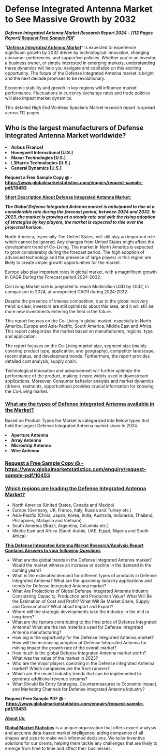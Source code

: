 <h1>Defense Integrated Antenna Market to See Massive Growth by 2032</h1><p><em><strong>Defense Integrated Antenna Market Research Report 2024</strong></em>&nbsp;-&nbsp;<em><strong>[112 Pages Report] </strong></em><em><strong><a href="https://www.globalmarketstatistics.com/enquiry/request-sample-pdf/10453">Request Free Sample PDF</a></strong></em></p><p>"<a style="font-style: italic; font-weight: bold;" href="https://www.globalmarketstatistics.com/market-reports/defense-integrated-antenna-market-10453">Defense Integrated Antenna Market</a>" is expected to experience significant growth by 2032 driven by technological innovation, changing consumer preferences, and supportive policies. Whether you're an investor, a business owner, or simply interested in emerging markets, understanding these dynamics will help you navigate and capitalize on this exciting opportunity. The future of the&nbsp;Defense Integrated Antenna market is bright and the next decade promises to be revolutionary.</p><p>Economic stability and growth in key regions will influence market performance. Fluctuations in currency exchange rates and trade policies will also impact market dynamics.</p><p>This detailed&nbsp;High End Wireless Speakers Market research report is spread across 112 pages.</p><h2><strong>Who is the largest manufacturers of Defense Integrated Antenna Market worldwide?</strong></h2><p><strong><li>Airbus [France]<li>Honeywell International [U.S.]<li>Maxar Technologies [U.S.]<li>L3Harris Technologies [U.S.]<li>General Dynamics [U.S.]</strong></p><p><strong>Request a Free Sample Copy @ - <a href="https://www.globalmarketstatistics.com/enquiry/request-sample-pdf/10453">https://www.globalmarketstatistics.com/enquiry/request-sample-pdf/10453</a></strong></p><p><strong><u>Short Description About Defense Integrated Antenna Market:</u></strong></p><p><strong><em>The Global Defense Integrated Antenna market is anticipated to rise at a considerable rate during the forecast period, between 2024 and 2032. In 2023, the market is growing at a steady rate and with the rising adoption of strategies by key players, the market is expected to rise over the projected horizon.</em></strong></p><p>North America, especially The United States, will still play an important role which cannot be ignored. Any changes from United States might affect the development trend of Co-Living. The market in North America is expected to grow considerably during the forecast period. The high adoption of advanced technology and the presence of large players in this region are likely to create ample growth opportunities for the market.</p><p>Europe also play important roles in global market, with a magnificent growth in CAGR During the Forecast period 2024-2032.</p><p>Co-Living Market size is projected to reach Multimillion USD by 2032, In comparison to 2024, at unexpected CAGR during 2024-2032.</p><p>Despite the presence of intense competition, due to the global recovery trend is clear, investors are still optimistic about this area, and it will still be more new investments entering the field in the future.</p><p>This report focuses on the Co-Living in global market, especially in North America, Europe and Asia-Pacific, South America, Middle East and Africa. This report categorizes the market based on manufacturers, regions, type and application.</p><p>The report focuses on the Co-Living market size, segment size (mainly covering product type, application, and geography), competitor landscape, recent status, and development trends. Furthermore, the report provides detailed cost analysis, supply chain.</p><p>Technological innovation and advancement will further optimize the performance of the product, making it more widely used in downstream applications. Moreover, Consumer behavior analysis and market dynamics (drivers, restraints, opportunities) provides crucial information for knowing the Co-Living market.</p><h3 class="rank-math-question "><span style="text-decoration: underline;">What are the types of Defense Integrated Antenna available in the Market?</span></h3><p>Based on Product Types the Market is categorized into Below types that held the largest Defense Integrated Antenna market share In 2024.</p><p><strong><li>Aperture Antenna<li>Array Antenna<li>Microstrip Antenna<li>Wire Antenna</strong></p><h3 class="rank-math-question "><span style="text-decoration: underline;">Request a Free Sample Copy @ - <a href="https://www.globalmarketstatistics.com/enquiry/request-sample-pdf/10453">https://www.globalmarketstatistics.com/enquiry/request-sample-pdf/10453</a></span></h3><h3 class="rank-math-question "><span style="text-decoration: underline;">Which regions are leading the Defense Integrated Antenna Market?</span></h3><ul><li>North America (United States, Canada and Mexico)</li><li>Europe (Germany, UK, France, Italy, Russia and Turkey etc.)</li><li>Asia-Pacific (China, Japan, Korea, India, Australia, Indonesia, Thailand, Philippines, Malaysia and Vietnam)</li><li>South America (Brazil, Argentina, Columbia etc.)</li><li>Middle East and Africa (Saudi Arabia, UAE, Egypt, Nigeria and South Africa)</li></ul><p><strong><u>This Defense Integrated Antenna Market Research/Analysis Report Contains Answers to your following Questions</u></strong></p><ul><li>What are the global trends in the Defense Integrated Antenna market? Would the market witness an increase or decline in the demand in the coming years?</li><li>What is the estimated demand for different types of products in Defense Integrated Antenna? What are the upcoming industry applications and trends for Defense Integrated Antenna market?</li><li>What Are Projections of Global Defense Integrated Antenna Industry Considering Capacity, Production and Production Value? What Will Be the Estimation of Cost and Profit? What Will Be Market Share, Supply and Consumption? What about Import and Export?</li><li>Where will the strategic developments take the industry in the mid to long-term?</li><li>What are the factors contributing to the final price of Defense Integrated Antenna? What are the raw materials used for Defense Integrated Antenna manufacturing?</li><li>How big is the opportunity for the Defense Integrated Antenna market? How will the increasing adoption of Defense Integrated Antenna for mining impact the growth rate of the overall market?</li><li>How much is the global Defense Integrated Antenna market worth? What was the value of the market In 2023?</li><li>Who are the major players operating in the Defense Integrated Antenna market? Which companies are the front runners?</li><li>Which are the recent industry trends that can be implemented to generate additional revenue streams?</li><li>What Should Be Entry Strategies, Countermeasures to Economic Impact, and Marketing Channels for Defense Integrated Antenna Industry?</li></ul><p><strong>Request Free Sample PDF @ -&nbsp;<a href="https://www.globalmarketstatistics.com/enquiry/request-sample-pdf/10453">https://www.globalmarketstatistics.com/enquiry/request-sample-pdf/10453</a></strong></p><p><strong><u>About Us:</u></strong></p><p><strong><a href="https://www.globalmarketstatistics.com/">Global Market Statistics</a></strong> is a unique organization that offers expert analysis and accurate data-based market intelligence, aiding companies of all shapes and sizes to make well-informed decisions. We tailor inventive solutions for our clients, helping them tackle any challenges that are likely to emerge from time to time and affect their businesses.</p>
